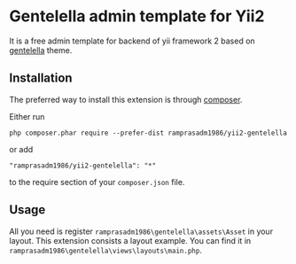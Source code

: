 Gentelella admin template for Yii2
==================================

It is a free admin template for backend of yii framework 2 based on [gentelella](https://github.com/ColorlibHQ/gentelella) theme.


Installation
------------

The preferred way to install this extension is through [composer](http://getcomposer.org/download/).

Either run

```
php composer.phar require --prefer-dist ramprasadm1986/yii2-gentelella
```

or add

```
"ramprasadm1986/yii2-gentelella": "*"
```

to the require section of your `composer.json` file.


Usage
-----
All you need is register `ramprasadm1986\gentelella\assets\Asset` in your layout. This extension consists a layout example. You can find it in `ramprasadm1986\gentelella\views\layouts\main.php`.
